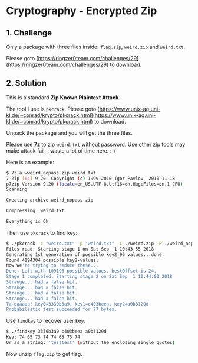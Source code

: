 # Cryptography - Encrypted Zip

## 1. Challenge

Only a package with three files inside: `flag.zip`, `weird.zip` and `weird.txt`. 

Please goto [https://ringzer0team.com/challenges/29](https://ringzer0team.com/challenges/29) to download.

## 2. Solution

This is a standard __Zip Known Plaintext Attack__.

The tool I use is `pkcrack`. Please goto [https://www.unix-ag.uni-kl.de/~conrad/krypto/pkcrack.html](https://www.unix-ag.uni-kl.de/~conrad/krypto/pkcrack.html) to download.

Unpack the package and you will get the three files.

Please use __7z__ to zip `weird.txt` without password. Use other zip tools may make attack fail. I waste a lot of time here. :-(

Here is an example:

```bash
$ 7z a wweird_nopass.zip weird.txt
7-Zip [64] 9.20  Copyright (c) 1999-2010 Igor Pavlov  2010-11-18
p7zip Version 9.20 (locale=en_US.UTF-8,Utf16=on,HugeFiles=on,1 CPU)
Scanning

Creating archive weird_nopass.zip

Compressing  weird.txt

Everything is Ok
```

Then use `pkcrack` to find key:

```bash
$ ./pkcrack -c "weird.txt" -p "weird.txt" -C ./weird.zip -P ./weird_nopass.zip -a
Files read. Starting stage 1 on Sat Sep  1 10:43:55 2018
Generating 1st generation of possible key2_96 values...done.
Found 4194304 possible key2-values.
Now we're trying to reduce these...
Done. Left with 109196 possible Values. bestOffset is 24.
Stage 1 completed. Starting stage 2 on Sat Sep  1 10:44:00 2018
Strange... had a false hit.
Strange... had a false hit.
Strange... had a false hit.
Strange... had a false hit.
Ta-daaaaa! key0=3330b3a9, key1=c403beea, key2=a0b3129d
Probabilistic test succeeded for 77 bytes.
```

Use `findkey` to recover user key:

```bash
$ ./findkey 3330b3a9 c403beea a0b3129d
Key: 74 65 73 74 74 65 73 74
Or as a string: 'testtest' (without the enclosing single quotes)
```

Now unzip `flag.zip` to get flag.
